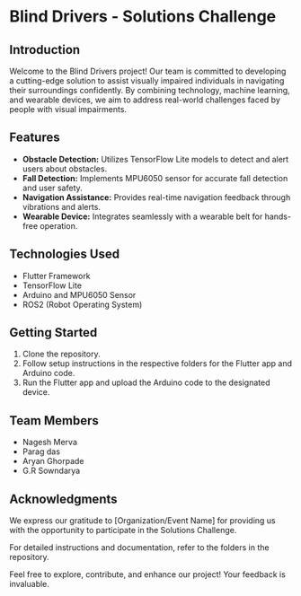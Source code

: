 # Blind Drivers - Solutions Challenge

## Introduction
Welcome to the Blind Drivers project! Our team is committed to developing a cutting-edge solution to assist visually impaired individuals in navigating their surroundings confidently. By combining technology, machine learning, and wearable devices, we aim to address real-world challenges faced by people with visual impairments.

## Features
- **Obstacle Detection:** Utilizes TensorFlow Lite models to detect and alert users about obstacles.
- **Fall Detection:** Implements MPU6050 sensor for accurate fall detection and user safety.
- **Navigation Assistance:** Provides real-time navigation feedback through vibrations and alerts.
- **Wearable Device:** Integrates seamlessly with a wearable belt for hands-free operation.

## Technologies Used
- Flutter Framework
- TensorFlow Lite
- Arduino and MPU6050 Sensor
- ROS2 (Robot Operating System)

## Getting Started
1. Clone the repository.
2. Follow setup instructions in the respective folders for the Flutter app and Arduino code.
3. Run the Flutter app and upload the Arduino code to the designated device.

## Team Members
- Nagesh Merva
- Parag das
- Aryan Ghorpade
- G.R Sowndarya

## Acknowledgments
We express our gratitude to [Organization/Event Name] for providing us with the opportunity to participate in the Solutions Challenge.

For detailed instructions and documentation, refer to the folders in the repository.

Feel free to explore, contribute, and enhance our project! Your feedback is invaluable.
